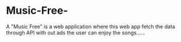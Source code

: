 # Music-Free-
A "Music Free" is a web application where this web app fetch the data through API with out ads the user can enjoy the songs......
